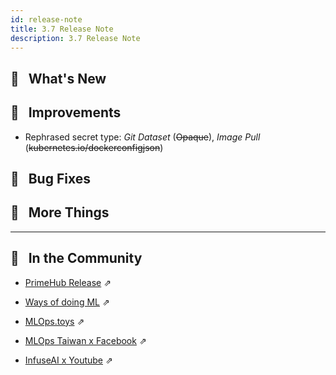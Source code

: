 ```yaml
---
id: release-note
title: 3.7 Release Note
description: 3.7 Release Note
---
```


## 🌟 &NonBreakingSpace; What's New



## 🚀 &NonBreakingSpace; Improvements

+ Rephrased secret type: *Git Dataset* (~~Opaque~~), *Image Pull* (~~kubernetes.io/dockerconfigjson~~)


## 🧰 &NonBreakingSpace; Bug Fixes

## 💫 &NonBreakingSpace; More Things

---

## 🎪 &NonBreakingSpace; In the Community


+ [PrimeHub Release](https://github.com/InfuseAI/primehub/releases) &neArr;

+ [Ways of doing ML](https://waysof.ml) &neArr;

+ [MLOps.toys](https://mlops.toys/) &neArr;

+ [MLOps Taiwan x Facebook](https://www.facebook.com/groups/mlopstw/) &neArr;

+ [InfuseAI x Youtube](https://www.youtube.com/channel/UCbbRUfqKPWfZxZY62Pian-g) &neArr;
